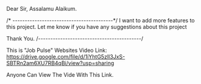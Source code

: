
Dear Sir, 
Assalamu Alaikum.




/* -----------------------------------------*/
I want to add more features to this project.
Let me know if you have any suggestions about this project

Thank You.
/*------------------------------------------*/


This is "Job Pulse" Websites Video Link: https://drive.google.com/file/d/1iYhtG5zlI3JxS-SBTRn2am6XU7RB4qBi/view?usp=sharing

Anyone Can View The Vide With This Link.

